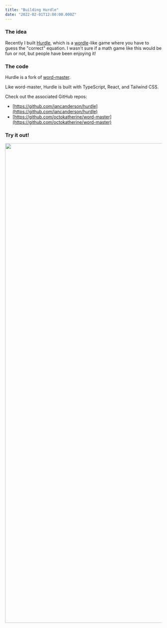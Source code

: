 ```yaml
---
title: "Building Hurdle"
date: "2022-02-01T12:00:00.000Z"
---
```


### The idea

Recently I built [Hurdle](https://iancanderson.com/hurdle), which is a [wordle](https://www.powerlanguage.co.uk/wordle/)-like game where you have to guess the "correct" equation. I wasn't sure if a math game like this would be fun or not, but people have been enjoying it!

### The code

Hurdle is a fork of [word-master](https://octokatherine.github.io/word-master/).

Like word-master, Hurdle is built with TypeScript, React, and Tailwind CSS.

Check out the associated GitHub repos:

- [https://github.com/iancanderson/hurdle](https://github.com/iancanderson/hurdle)
- [https://github.com/octokatherine/word-master](https://github.com/octokatherine/word-master)

### Try it out!

<a href="https://iancanderson.com/hurdle/">
	<Image src="/assets/blog/hurdle.png" width="1286" height="1536"/>
</a>

